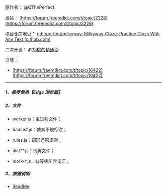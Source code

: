 原作者： @QThePerfect

发帖： [https://forum.freemdict.com/t/topic/2228](https://forum.freemdict.com/t/topic/2228)

项目仓库地址： [qtheperfect/milkyway: Milkyway-Cloze: Practice Cloze With Any Text (github.com)](https://github.com/qtheperfect/milkyway/)



二次开发： [@胡桃的精通沙](https://space.bilibili.com/96466254)

详情：

- [https://forum.freemdict.com/t/topic/16422](https://forum.freemdict.com/t/topic/16422)

---

##### 1、推荐使用【**Edge 浏览器**】

##### 2、文件

- worker.js：主进程文件；

- badList.js：使其不被标注；

- rules.js：词形还原规则；

- dict\*\*.js：词典文件；

- mark-*.js：各等级所含词汇；

##### 3、按键说明

- [ReadMe ](https://mingri159.github.io/myBlog/pages/e189d2/)

